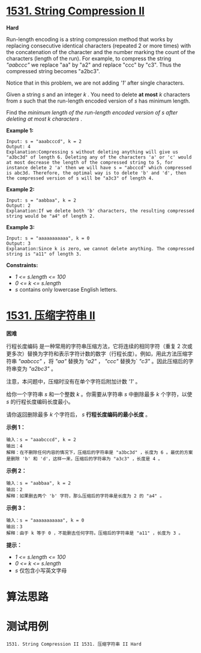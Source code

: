 # [1531. String Compression II][enTitle]

**Hard**

Run-length encoding is a string compression method that works by replacing consecutive identical characters (repeated 2 or more times) with the concatenation of the character and the number marking the count of the characters (length of the run). For example, to compress the string  *"aabccc"*  we replace "aa" by "a2" and replace "ccc" by "c3". Thus the compressed string becomes "a2bc3".

Notice that in this problem, we are not adding  *'1'*  after single characters.

Given a string  *s*  and an integer  *k* . You need to delete **at most**   *k*  characters from  *s*  such that the run-length encoded version of  *s*  has minimum length.

Find the  *minimum length of the run-length encoded version of*  *s*  *after deleting at most*  *k*  *characters* .



**Example 1:** 

```
Input: s = "aaabcccd", k = 2
Output: 4
Explanation:Compressing s without deleting anything will give us "a3bc3d" of length 6. Deleting any of the characters 'a' or 'c' would at most decrease the length of the compressed string to 5, for instance delete 2 'a' then we will have s = "abcccd" which compressed is abc3d. Therefore, the optimal way is to delete 'b' and 'd', then the compressed version of s will be "a3c3" of length 4.
```

**Example 2:** 

```
Input: s = "aabbaa", k = 2
Output: 2
Explanation:If we delete both 'b' characters, the resulting compressed string would be "a4" of length 2.

```

**Example 3:** 

```
Input: s = "aaaaaaaaaaa", k = 0
Output: 3
Explanation:Since k is zero, we cannot delete anything. The compressed string is "a11" of length 3.

```



**Constraints:** 

-  *1 <= s.length <= 100*  
-  *0 <= k <= s.length*  
-  *s*  contains only lowercase English letters.


# [1531. 压缩字符串 II][cnTitle]

**困难**

行程长度编码 是一种常用的字符串压缩方法，它将连续的相同字符（重复 2 次或更多次）替换为字符和表示字符计数的数字（行程长度）。例如，用此方法压缩字符串  *"aabccc"*  ，将  *"aa"*  替换为  *"a2"*  ， *"ccc"*  替换为`  *"c3"*  。因此压缩后的字符串变为  *"a2bc3"*  。

注意，本问题中，压缩时没有在单个字符后附加计数  *'1'*  。

给你一个字符串  *s*  和一个整数  *k*  。你需要从字符串  *s*  中删除最多  *k*  个字符，以使  *s*  的行程长度编码长度最小。

请你返回删除最多  *k*  个字符后， *s*  **行程长度编码的最小长度**  。



**示例 1：** 

```
输入：s = "aaabcccd", k = 2
输出：4
解释：在不删除任何内容的情况下，压缩后的字符串是 "a3bc3d" ，长度为 6 。最优的方案是删除 'b' 和 'd'，这样一来，压缩后的字符串为 "a3c3" ，长度是 4 。
```

**示例 2：** 

```
输入：s = "aabbaa", k = 2
输出：2
解释：如果删去两个 'b' 字符，那么压缩后的字符串是长度为 2 的 "a4" 。

```

**示例 3：** 

```
输入：s = "aaaaaaaaaaa", k = 0
输出：3
解释：由于 k 等于 0 ，不能删去任何字符。压缩后的字符串是 "a11" ，长度为 3 。

```



**提示：** 

-  *1 <= s.length <= 100*  
-  *0 <= k <= s.length*  
-  *s*  仅包含小写英文字母




# 算法思路

# 测试用例
```
1531. String Compression II 1531. 压缩字符串 II Hard
```

[enTitle]: https://leetcode.com/problems/string-compression-ii/
[cnTitle]: https://leetcode-cn.com/problems/string-compression-ii/
